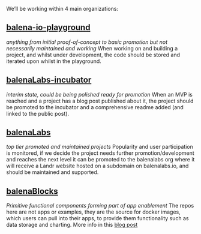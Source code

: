 We’ll be working within 4 main organizations:

## [balena-io-playground](https://github.com/balena-io-playground) 
_anything from initial proof-of-concept to basic promotion but not necessarily maintained and working_
When working on and building a project, and whilst under development, the code should be stored and iterated upon whilst in the playground.

## [balenaLabs-incubator](https://github.com/balenalabs-incubator)
_interim state, could be being polished ready for promotion_
When an MVP is reached and a project has a blog post published about it, the project should be promoted to the incubator and a comprehensive readme added (and linked to the public post).

## [balenaLabs](https://github.com/balenalabs) 
_top tier promoted and maintained projects_
Popularity and user participation is monitored, if we decide the project needs further promotion/development and reaches the next level it can be promoted to the balenalabs org where it will receive a Landr website hosted on a subdomain on balenalabs.io, and should be maintained and supported.

## [balenaBlocks](https://github.com/balenablocks)
_Primitive functional components forming part of app enablement_
The repos here are not apps or examples, they are the source for docker images, which users can pull into their apps, to provide them functionality such as data storage and charting. More info in this [blog post](https://www.balena.io/blog/introducing-balenablocks-jumpstart-your-iot-app-development/)




